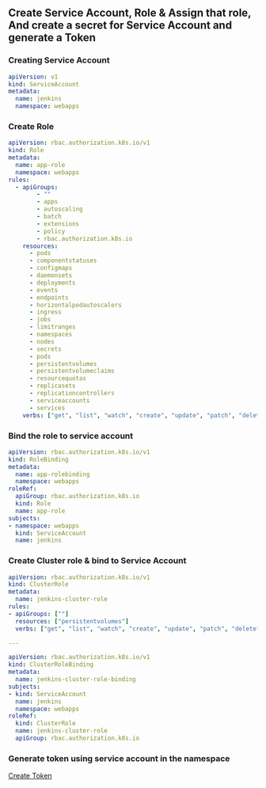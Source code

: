 ## Create Service Account, Role & Assign that role, And create a secret for Service Account and generate a Token

### Creating Service Account


```yaml
apiVersion: v1
kind: ServiceAccount
metadata:
  name: jenkins
  namespace: webapps
```

### Create Role 


```yaml
apiVersion: rbac.authorization.k8s.io/v1
kind: Role
metadata:
  name: app-role
  namespace: webapps
rules:
  - apiGroups:
        - ""
        - apps
        - autoscaling
        - batch
        - extensions
        - policy
        - rbac.authorization.k8s.io
    resources:
      - pods
      - componentstatuses
      - configmaps
      - daemonsets
      - deployments
      - events
      - endpoints
      - horizontalpodautoscalers
      - ingress
      - jobs
      - limitranges
      - namespaces
      - nodes
      - secrets
      - pods
      - persistentvolumes
      - persistentvolumeclaims
      - resourcequotas
      - replicasets
      - replicationcontrollers
      - serviceaccounts
      - services
    verbs: ["get", "list", "watch", "create", "update", "patch", "delete"]
```

### Bind the role to service account


```yaml
apiVersion: rbac.authorization.k8s.io/v1
kind: RoleBinding
metadata:
  name: app-rolebinding
  namespace: webapps 
roleRef:
  apiGroup: rbac.authorization.k8s.io
  kind: Role
  name: app-role 
subjects:
- namespace: webapps 
  kind: ServiceAccount
  name: jenkins 
```
### Create Cluster role & bind to Service Account
```yaml
apiVersion: rbac.authorization.k8s.io/v1
kind: ClusterRole
metadata:
  name: jenkins-cluster-role
rules:
- apiGroups: [""]
  resources: ["persistentvolumes"]
  verbs: ["get", "list", "watch", "create", "update", "patch", "delete"]

---

apiVersion: rbac.authorization.k8s.io/v1
kind: ClusterRoleBinding
metadata:
  name: jenkins-cluster-role-binding
subjects:
- kind: ServiceAccount
  name: jenkins
  namespace: webapps
roleRef:
  kind: ClusterRole
  name: jenkins-cluster-role
  apiGroup: rbac.authorization.k8s.io

```
### Generate token using service account in the namespace

[Create Token](https://kubernetes.io/docs/reference/access-authn-authz/service-accounts-admin/#:~:text=To%20create%20a%20non%2Dexpiring,with%20that%20generated%20token%20data.)
